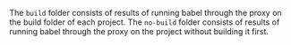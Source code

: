 The `build` folder consists of results of running babel through the proxy on the build folder of each project.
The `no-build` folder consists of results of running babel through the proxy on the project without building it first.